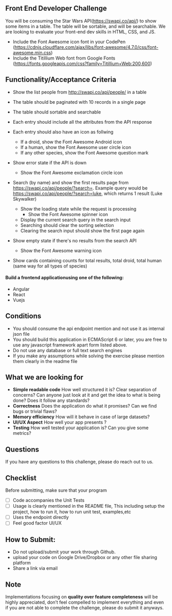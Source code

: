## Front End Developer Challenge

You will be consuming the Star Wars API(https://swapi.co/api/) to show some items in a table. The table will be sortable, and will be searchable. We are looking to evaluate your front-end dev skills in HTML, CSS, and JS.

- Include the Font Awesome icon font in your CodePen (https://cdnjs.cloudflare.com/ajax/libs/font-awesome/4.7.0/css/font-awesome.min.css) 
- Include the Titillium Web font from Google Fonts (https://fonts.googleapis.com/css?family=Titillium+Web:200,600) 

## Functionality/Acceptance Criteria

- Show the list people from http://swapi.co/api/people/ in a table
- The table should be paginated with 10 records in a single page
- The table should sortable and searchable
- Each entry should include all the attributes from the API response
- Each entry should also have an icon as follwing
  -	If a droid, show the Font Awesome Android icon
  -	If a human, show the Font Awesome user circle icon
  -	If any other species, show the Font Awesome question mark

- Show error state if the API is down
  - Show the Font Awesome exclamation circle icon

- Search (by name) and show the first results page from https://swapi.co/api/people/?search=. Example query would be https://swapi.co/api/people/?search=luke, which returns 1 result (Luke Skywalker)
  - Show the loading state while the request is processing
    - Show the Font Awesome spinner icon
  - Display the current search query in the search input
  - Searching should clear the sorting selection
  - Clearing the search input should show the first page again

- Show empty state if there's no results from the search API
  - Show the Font Awesome warning icon

- Show cards containing counts for total results, total droid, total human (same way for all types of species)

####  Build a frontend applicationusing one of the following:
- Angular
- React
- Vuejs


## Conditions

- You should consume the api endpoint mention and not use it as internal json file
- You should build this application in ECMAScript 6 or later, you are free to use any javascript framework apart form listed above.
- Do not use any database or full text search engines
- If you make any assumptions while solving the exercise please mention them clearly in the readme file

## What we are looking for

- **Simple readable code** How well structured it is? Clear separation of concerns? Can anyone just look at it and get the idea to
what is being done? Does it follow any standards?
- **Correctness** Does the application do what it promises? Can we find bugs or trivial flaws?
- **Memory efficiency** How will it behave in case of large datasets?
- **UI/UX Aspect** How well your app presents ?
- **Testing** How well tested your application is? Can you give some metrics?

## Questions

If you have any questions to this challenge, please do reach out to us.

## Checklist

Before submitting, make sure that your program

- [ ] Code accompanies the Unit Tests
- [ ] Usage is clearly mentioned in the README file, This including setup the project, how to run it, how to run unit test, examples,etc
- [ ] Uses the endpoint directly
- [ ] Feel good factor UI/UX

## How to Submit:

- Do not upload/submit your work through Github. 
- upload your code on Google Drive/Dropbox or any other file sharing platform
- Share a link via email 

## Note

Implementations focusing on **quality over feature completeness** will be highly appreciated,  don’t feel compelled to implement everything and even if you are not able to complete the challenge, please do submit it anyways.

